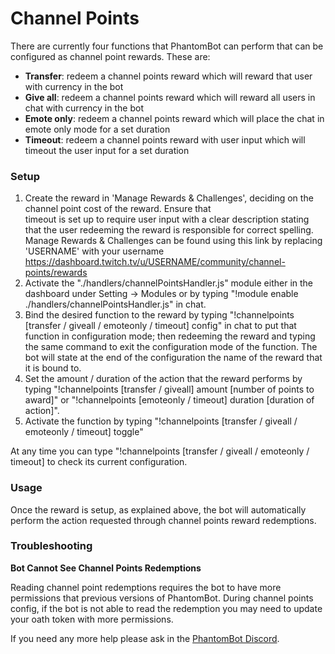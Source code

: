 # Channel Points

There are currently four functions that PhantomBot can perform that can be configured as channel point rewards. These are:
* __Transfer__: redeem a channel points reward which will reward that user with currency in the bot 
* __Give all__: redeem a channel points reward which will reward all users in chat with currency in the bot
* __Emote only__: redeem a channel points reward which will place the chat in emote only mode for a set duration
* __Timeout__: redeem a channel points reward with user input which will timeout the user input for a set duration

### Setup
1. Create the reward in 'Manage Rewards & Challenges', deciding on the channel point cost of the reward. Ensure that   
    timeout is set up to require user input with a clear description stating that the user redeeming the reward is 
    responsible for correct spelling. Manage Rewards & Challenges can be found using this link by replacing 'USERNAME' 
    with your username https://dashboard.twitch.tv/u/USERNAME/community/channel-points/rewards
2. Activate the "./handlers/channelPointsHandler.js" module either in the dashboard under Setting -> Modules or by 
    typing "!module enable ./handlers/channelPointsHandler.js" in chat.
3. Bind the desired function to the reward by typing "!channelpoints [transfer / giveall / emoteonly / timeout] config" 
    in chat to put that function in configuration mode; then redeeming the reward and typing the same command to exit 
    the configuration mode of the function. The bot will state at the end of the configuration the name of the reward
    that it is bound to.
4. Set the amount / duration of the action that the reward performs by typing  "!channelpoints [transfer / giveall] 
    amount [number of points to award]" or "!channelpoints [emoteonly / timeout] duration [duration of action]".
5. Activate the function by typing "!channelpoints [transfer / giveall / emoteonly / timeout] toggle"

At any time you can type "!channelpoints [transfer / giveall / emoteonly / timeout] to check its current configuration.

### Usage
Once the reward is setup, as explained above, the bot will automatically perform the action requested through channel 
points reward redemptions.

### Troubleshooting

**Bot Cannot See Channel Points Redemptions**

Reading channel point redemptions requires the bot to have more permissions that previous versions of PhantomBot. During 
channel points config, if the bot is not able to read the redemption you may need to update your oath token with more 
permissions.

If you need any more help please ask in the [PhantomBot Discord](https://discord.com/invite/YKvMd78). 